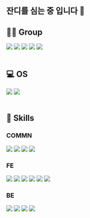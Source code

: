 ## 잔디를 심는 중 입니다 🌱 
    

<!-- https://dev.to/envoy_/150-badges-for-github-pnk#skills -->
<!-- https://simpleicons.org/ -->
**🤜🤛 Group**
---
<div>
  <img src="https://img.shields.io/badge/Slack-4A154B?style=for-the-badge&logo=slack&logoColor=white"/> 
  <img src="https://img.shields.io/badge/Jira-0052CC?style=for-the-badge&logo=Jira&logoColor=FFFFFF"/> 
  <img src="https://img.shields.io/badge/Bitbucket-0052CC?style=for-the-badge&logo=Bitbucket&logoColor=FFFFFF"/> 
  <img src="https://img.shields.io/badge/Confluence-172B4D?style=for-the-badge&logo=Confluence&logoColor=FFFFFF"/> 
  <img src="https://img.shields.io/badge/GitHub-100000?style=for-the-badge&logo=github&logoColor=white">
</div>
<br/>


**💻 OS**
---
<div>
  <img src="https://img.shields.io/badge/mac%20os-000000?style=for-the-badge&logo=apple&logoColor=white"> 
  <img src="https://img.shields.io/badge/Ubuntu-E95420?style=for-the-badge&logo=ubuntu&logoColor=white">
</div>
<br/>


**🚀 Skills**
---
<h3>COMMN</h3>  

<div>
  <img src="https://img.shields.io/badge/JavaScript-F7DF1E?style=for-the-badge&logo=javascript&logoColor=black"> 
  <img src="https://img.shields.io/badge/TypeScript-007ACC?style=for-the-badge&logo=typescript&logoColor=white"> 
  <img src="https://img.shields.io/badge/Jest-323330?style=for-the-badge&logo=Jest&logoColor=white"> 
  <img src="https://img.shields.io/badge/eslint-3A33D1?style=for-the-badge&logo=eslint&logoColor=white">
</div>

<h3>FE</h3>  

<div>
  <img src="https://img.shields.io/badge/HTML5-E34F26?style=for-the-badge&logo=html5&logoColor=white"> 
  <img src="https://img.shields.io/badge/CSS-239120?&style=for-the-badge&logo=css3&logoColor=white"> 
  <img src="https://img.shields.io/badge/Sass-CC6699?style=for-the-badge&logo=sass&logoColor=white"> 
  <img src="https://img.shields.io/badge/Ant Design-0170FE?style=for-the-badge&logo=Ant+Design&logoColor=FFFFFF"> 
  <img src="https://img.shields.io/badge/React-222222?style=for-the-badge&logo=React&logoColor=61DAFB"> 
  <img src="https://img.shields.io/badge/Next.js-white?style=for-the-badge&logo=Next.js&logoColor=000000">
</div>

<h3>BE</h3>  

<div>
  <img src="https://img.shields.io/badge/Node.js-339933?style=for-the-badge&logo=Node.js&logoColor=FFFFFF"> 
  <img src="https://img.shields.io/badge/MySQL-005C84?style=for-the-badge&logo=mysql&logoColor=white"> 
  <img src="https://img.shields.io/badge/MongoDB-4EA94B?style=for-the-badge&logo=mongodb&logoColor=white"> 
  <img src="https://img.shields.io/badge/Google_Cloud-4285F4?style=for-the-badge&logo=google-cloud&logoColor=white">
</div>

